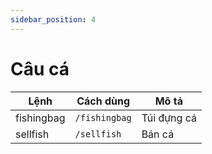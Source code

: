 ```yaml
---
sidebar_position: 4
---
```


# Câu cá

| Lệnh | Cách dùng | Mô tả |
| --- | ---| --- |
| fishingbag | `/fishingbag` | Túi đựng cá |
| sellfish | `/sellfish` | Bán cá |